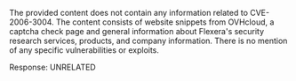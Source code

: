 The provided content does not contain any information related to CVE-2006-3004. The content consists of website snippets from OVHcloud, a captcha check page and general information about Flexera's security research services, products, and company information. There is no mention of any specific vulnerabilities or exploits.

Response: UNRELATED